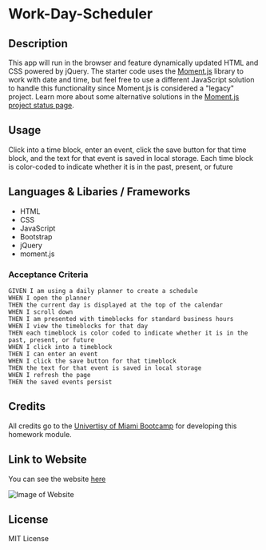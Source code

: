 # Work-Day-Scheduler

## Description 

This app will run in the browser and feature dynamically updated HTML and CSS powered by jQuery.
The starter code uses the [Moment.js](https://momentjs.com/) library to work with date and time, but feel free to use a different JavaScript solution to handle this functionality since Moment.js is considered a "legacy" project. Learn more about some alternative solutions in the [Moment.js project status page](https://momentjs.com/docs/#/-project-status/).

## Usage 

Click into a time block, enter an event, click the save button for that time block, and the text for that event is saved in local storage. Each time block is color-coded to indicate whether it is in the past, present, or future

## Languages & Libaries / Frameworks

* HTML
* CSS
* JavaScript
* Bootstrap
* jQuery
* moment.js

### Acceptance Criteria

    GIVEN I am using a daily planner to create a schedule
    WHEN I open the planner
    THEN the current day is displayed at the top of the calendar
    WHEN I scroll down
    THEN I am presented with timeblocks for standard business hours
    WHEN I view the timeblocks for that day
    THEN each timeblock is color coded to indicate whether it is in the past, present, or future
    WHEN I click into a timeblock
    THEN I can enter an event
    WHEN I click the save button for that timeblock
    THEN the text for that event is saved in local storage
    WHEN I refresh the page
    THEN the saved events persist
    
## Credits

All credits go to the [Univertisy of Miami Bootcamp](https://bootcamp.miami.edu/) for developing this homework module. 

## Link to Website

You can see the website [here](https://barrerse.github.io/Work-Day-Scheduler/)

![Image of Website](https://user-images.githubusercontent.com/108836644/199152106-9d0581e5-0210-4ece-83e6-19ddf508e82c.png)


## License
 
MIT License
